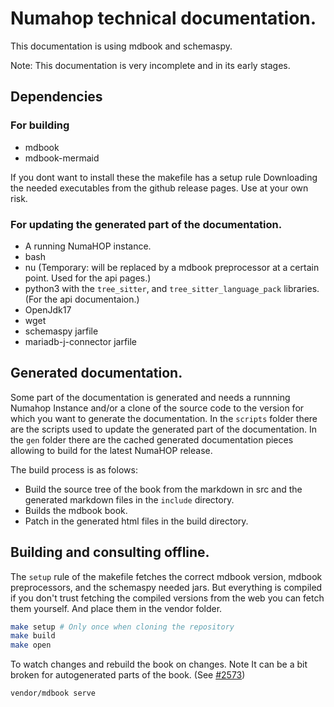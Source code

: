 # Numahop technical documentation. 

This documentation is using mdbook and schemaspy. 

Note: This documentation is very incomplete and in its early stages.

## Dependencies
### For building
- mdbook 
- mdbook-mermaid

If you dont want to install these the makefile has a setup rule Downloading the needed executables from the github release pages. Use at your own risk.

### For updating the generated part of the documentation.

- A running NumaHOP instance.
- bash
- nu (Temporary: will be replaced by a mdbook preprocessor at a certain point. Used for the api pages.)
- python3 with the `tree_sitter`, and `tree_sitter_language_pack` libraries. (For the api documentaion.)
- OpenJdk17
- wget
- schemaspy jarfile
- mariadb-j-connector jarfile

## Generated documentation.

Some part of the documentation is generated and needs a runnning Numahop
Instance and/or a clone of the source code to the version for which you want to
generate the documentation. In the `scripts` folder there are the scripts used
to update the generated part of the documentation. In the `gen` folder there
are the cached generated documentation pieces allowing to build for the latest
NumaHOP release.

The build process is as folows: 
- Build the source tree of the book from the markdown in src and the generated markdown files in the `include` directory.
- Builds the mdbook book.
- Patch in the generated html files in the build directory.

## Building and consulting offline. 

The `setup` rule of the makefile fetches the correct mdbook version, mdbook
preprocessors, and the schemaspy needed jars. But everything is compiled if you
don't trust fetching the compiled versions from the web you can fetch them
yourself. And place them in the vendor folder.

```bash
make setup # Only once when cloning the repository
make build
make open
```

To watch changes and rebuild the book on changes. Note It can be a bit broken for autogenerated parts of the book. (See [#2573](https://github.com/rust-lang/mdBook/issues/2573#issuecomment-2703634877))
```bash
vendor/mdbook serve 
```
